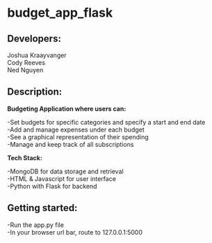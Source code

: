 # budget_app_flask

## Developers:
Joshua Kraayvanger  
Cody Reeves  
Ned Nguyen  

## Description:
**Budgeting Application where users can:**

-Set budgets for specific categories and specify a start and end date  
-Add and manage expenses under each budget  
-See a graphical representation of their spending  
-Manage and keep track of all subscriptions  

**Tech Stack:**  

-MongoDB for data storage and retrieval  
-HTML & Javascript for user interface  
-Python with Flask for backend  


## Getting started:
-Run the app.py file  
-In your browser url bar, route to 127.0.0.1:5000  
